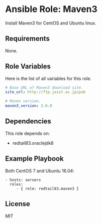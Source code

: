Ansible Role: Maven3
=========

Install Maven3 for CentOS and Ubuntu linux.

Requirements
------------

None.

Role Variables
--------------

Here is the list of all variables for this role.
```yml
# Base URL of Maven3 download site.
site_url: http://ftp.jaist.ac.jp/pub

# Maven version.
maven3_version: 3.6.0
```

Dependencies
------------

This role depends on:

* redtail83.oraclejdk8

Example Playbook
----------------

Both CentOS 7 and Ubuntu 16.04:

    - hosts: servers
      roles:
         - { role: redtail83.maven3 }

License
-------

MIT
